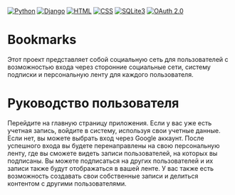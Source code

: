 [![Python](https://img.shields.io/badge/Python-blue)](https://www.python.org/)
[![Django](https://img.shields.io/badge/Django-green)](https://www.djangoproject.com/)
[![HTML](https://img.shields.io/badge/HTML-orange)](https://developer.mozilla.org/en-US/docs/Web/HTML)
[![CSS](https://img.shields.io/badge/CSS-blueviolet)](https://developer.mozilla.org/en-US/docs/Web/CSS)
[![SQLite3](https://img.shields.io/badge/SQLite3-lightgrey)](https://www.sqlite.org/)
[![OAuth 2.0](https://img.shields.io/badge/OAuth%202.0-secure)](https://oauth.net/2/)


# Bookmarks
Этот проект представляет собой социальную сеть для пользователей с возможностью входа через сторонние социальные сети, систему подписки и персональную ленту для каждого пользователя.

# Руководство пользователя
Перейдите на главную страницу приложения.
Если у вас уже есть учетная запись, войдите в систему, используя свои учетные данные. Если нет, вы можете выбрать вход через Google аккаунт.
После успешного входа вы будете перенаправлены на свою персональную ленту, где вы сможете видеть записи пользователей, на которых вы подписаны.
Вы можете подписаться на других пользователей и их записи также будут отображаться в вашей ленте.
У вас также есть возможность создавать свои собственные записи и делиться контентом с другими пользователями.
